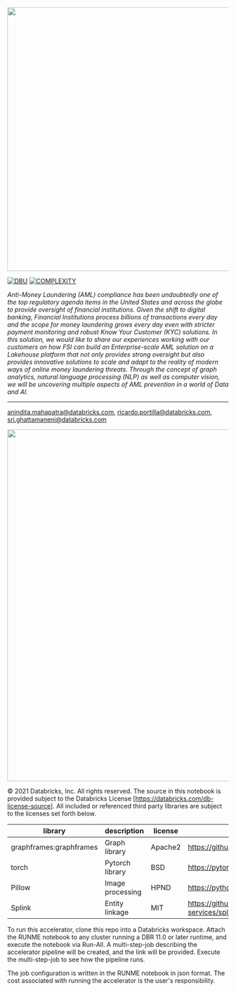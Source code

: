 <img src=https://d1r5llqwmkrl74.cloudfront.net/notebooks/fs-lakehouse-logo.png width="600px">

[![DBU](https://img.shields.io/badge/DBU-L-yellow)]()
[![COMPLEXITY](https://img.shields.io/badge/COMPLEXITY-201-yellow)]()

*Anti-Money Laundering (AML) compliance has been undoubtedly one of the top regulatory agenda items in the United States and across the globe to provide oversight of financial institutions. Given the shift to digital banking, Financial Institutions process billions of transactions every day and the scope for money laundering grows every day even with stricter payment monitoring and robust Know Your Customer (KYC) solutions. In this solution, we would like to share our experiences working with our customers on how FSI can build an Enterprise-scale AML solution on a Lakehouse platform that not only provides strong oversight but also provides innovative solutions to scale and adapt to the reality of modern ways of online money laundering threats. Through the concept of graph analytics, natural language processing (NLP) as well as computer vision, we will be uncovering multiple aspects of AML prevention in a world of Data and AI.*

---
<anindita.mahapatra@databricks.com>, <ricardo.portilla@databricks.com>, <sri.ghattamaneni@databricks.com>

<img src='https://databricks.com/wp-content/uploads/2021/07/aml-blog-img-1-a.png' width=800>

&copy; 2021 Databricks, Inc. All rights reserved. The source in this notebook is provided subject to the Databricks License [https://databricks.com/db-license-source].  All included or referenced third party libraries are subject to the licenses set forth below.

| library                                | description             | license    | source                                              |
|----------------------------------------|-------------------------|------------|-----------------------------------------------------|
| graphframes:graphframes                | Graph library           | Apache2    | https://github.com/graphframes/graphframes          |
| torch                                  | Pytorch library         | BSD        | https://pytorch.org/                                |
| Pillow                                 | Image processing        | HPND       | https://python-pillow.org/                          |
| Splink                                 | Entity linkage          | MIT        | https://github.com/moj-analytical-services/splink   |

To run this accelerator, clone this repo into a Databricks workspace. Attach the RUNME notebook to any cluster running a DBR 11.0 or later runtime, and execute the notebook via Run-All. A multi-step-job describing the accelerator pipeline will be created, and the link will be provided. Execute the multi-step-job to see how the pipeline runs.

The job configuration is written in the RUNME notebook in json format. The cost associated with running the accelerator is the user's responsibility.
